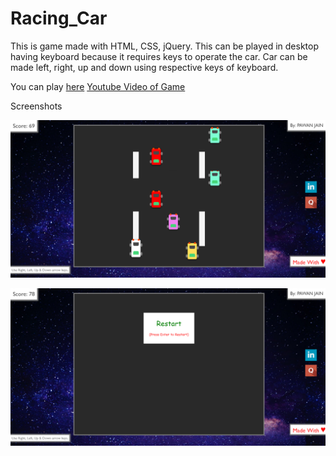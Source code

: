 # Racing_Car
This is game made with HTML, CSS, jQuery. This can be played in desktop having keyboard because it requires keys to operate the car.
Car can be made left, right, up and down using respective keys of keyboard.

You can play <a href="http://jainpa1.000webhostapp.com/">here</a>
[Youtube Video of Game](https://youtu.be/R_1JtbjRAAo) 

Screenshots

![alt text](https://github.com/jainpawan21/Racing_Car/blob/master/Screenshot3.png)


![alt text](https://github.com/jainpawan21/Racing_Car/blob/master/screenshot4.png)




